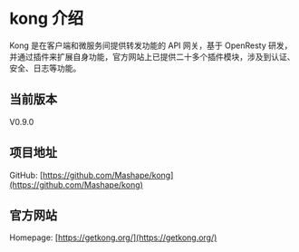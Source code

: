 # kong 介绍

Kong 是在客户端和微服务间提供转发功能的 API 网关，基于 OpenResty 研发，并通过插件来扩展自身功能，官方网站上已提供二十多个插件模块，涉及到认证、安全、日志等功能。

## 当前版本
V0.9.0

## 项目地址
GitHub: [https://github.com/Mashape/kong](https://github.com/Mashape/kong)

## 官方网站
Homepage: [https://getkong.org/](https://getkong.org/)
